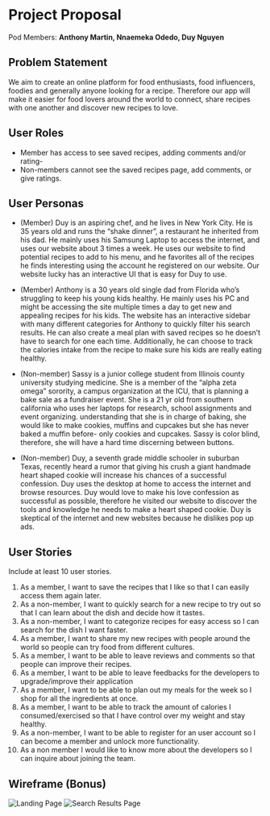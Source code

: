 # Project Proposal

Pod Members: **Anthony Martin, Nnaemeka Odedo, Duy Nguyen**

## Problem Statement

We aim to create an online platform for food enthusiasts, food influencers, foodies and generally anyone looking for a recipe. Therefore our app will make it easier for food lovers around the world to connect, share recipes with one another and discover new recipes to love.

## User Roles

- Member has access to see saved recipes, adding comments and/or rating-
- Non-members cannot see the saved recipes page, add comments, or give ratings.


## User Personas

- (Member) Duy is an aspiring chef, and he lives in New York City. He is 35 years old and runs the “shake dinner”, a restaurant he inherited from his dad. He mainly uses his Samsung Laptop to access the internet, and uses our website about 3 times a week. He uses our website to find potential recipes to add to his menu, and he favorites all of the recipes he finds interesting using the account he registered on our website. Our website lucky has an interactive UI that is easy for Duy to use.

- (Member) Anthony is a 30 years old single dad from Florida who’s struggling to keep his young kids healthy. He mainly uses his PC and might be accessing the site multiple times a day to get new and appealing recipes for his kids. The website has an interactive sidebar with many different categories for Anthony to quickly filter his search results. He can also create a meal plan with saved recipes so he doesn’t have  to search for one each time. Additionally, he can choose to track the calories intake from the recipe to make sure his kids are really eating healthy. 

- (Non-member) Sassy is a junior college student from Illinois county university studying medicine. She is a member of the “alpha zeta omega” sorority, a campus organization at the ICU, that is planning a bake sale as a fundraiser event. She is a 21 yr old from southern california who uses her laptops for research, school assignments and event organizing. understanding that she is in charge of baking, she would like to make cookies, muffins and cupcakes but she has never baked a muffin before- only cookies and cupcakes. Sassy is color blind, therefore, she will have a hard time discerning between buttons.

- (Non-member) Duy, a seventh grade middle schooler in suburban Texas, recently heard a rumor that giving his crush a giant handmade heart shaped cookie will increase his chances of a successful confession. Duy uses the desktop at home to access the internet and browse resources. Duy would love to make his love confession as successful as possible, therefore he visited our website to discover the tools and knowledge he needs to make a heart shaped cookie. Duy is skeptical of the internet and new websites because he dislikes pop up ads.


## User Stories

Include at least 10 user stories.

1. As a member, I want to save the recipes that I like so that I can easily access them again later. 
2. As a non-member, I want to quickly search for a new recipe to try out so that I can learn about the dish and decide how it tastes. 
3. As a non-member, I want to categorize recipes for easy access so I can search for the dish I want faster.
4. As a member, I want to share my new recipes with people around the world so people can try food from different cultures.
5. As a member, I want to be able to leave reviews and comments so that people can improve their recipes.
6. As a member, I want to be able to leave feedbacks for the developers to upgrade/improve their application
7. As a member, I want to be able to plan out my meals for the week so I shop for all the ingredients at once. 
8. As a member, I want to be able to track the amount of calories I consumed/exercised so that I have control over my weight and stay healthy.
9. As a non-member, I want to be able to register for an user account so I can become a member and unlock more functionality.
10. As a non member I would like to know more about the developers so I can inquire about joining the team.


## Wireframe (Bonus)

![Landing Page](https://foodies-9c8b88.webflow.io/)
![Search Results Page](https://foodies-profile-page.webflow.io/)
